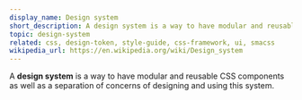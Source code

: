 ```yaml
---
display_name: Design system
short_description: A design system is a way to have modular and reusable CSS components as well as a separation of concerns of designing and using this system.
topic: design-system
related: css, design-token, style-guide, css-framework, ui, smacss
wikipedia_url: https://en.wikipedia.org/wiki/Design_system
---
```

A **design system** is a way to have modular and reusable CSS components as well as a separation of concerns of designing and using this system. 
